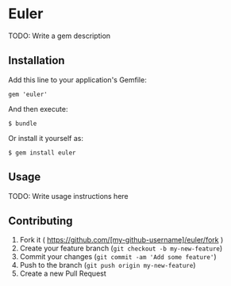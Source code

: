 # Euler

TODO: Write a gem description

## Installation

Add this line to your application's Gemfile:

    gem 'euler'

And then execute:

    $ bundle

Or install it yourself as:

    $ gem install euler

## Usage

TODO: Write usage instructions here

## Contributing

1. Fork it ( https://github.com/[my-github-username]/euler/fork )
2. Create your feature branch (`git checkout -b my-new-feature`)
3. Commit your changes (`git commit -am 'Add some feature'`)
4. Push to the branch (`git push origin my-new-feature`)
5. Create a new Pull Request
